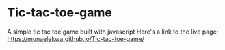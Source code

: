 # Tic-tac-toe-game
A simple tic tac toe game built with javascript
Here's a link to the live page: https://munaelekwa.github.io/Tic-tac-toe-game/
